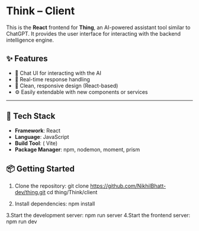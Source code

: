 # Think – Client

This is the **React** frontend for **Thing**, an AI-powered assistant tool similar to ChatGPT. It provides the user interface for interacting with the backend intelligence engine.


## ✨ Features

- 🧠 Chat UI for interacting with the AI
- 💬 Real-time response handling
- 🎨 Clean, responsive design (React-based)
- ⚙️ Easily extendable with new components or services

---

## 🚀 Tech Stack

- **Framework**: React
- **Language**: JavaScript
- **Build Tool**: ( Vite)
- **Package Manager**: npm, nodemon, moment, prism

## 📦 Getting Started



1. Clone the repository:
  git clone https://github.com/NikhilBhatt-dev/thing.git
  cd thing/Think/client

2. Install dependencies:
  npm install

3.Start the development server:
  npm run server
4.Start the frontend server:
  npm run dev
  

